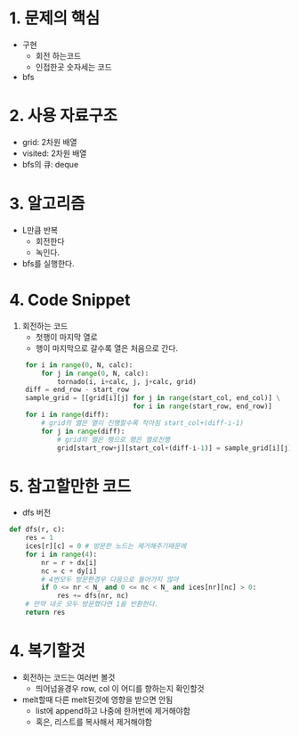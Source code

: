 # **1. 문제의 핵심**
- 구현
    - 회전 하는코드
    - 인접한곳 숫자세는 코드
- bfs
# **2. 사용 자료구조**
- grid: 2차원 배열
- visited: 2차원 배열
- bfs의 큐: deque

# **3. 알고리즘**
- L만큼 반복
    - 회전한다
    - 녹인다.
- bfs를 실행한다.
# **4. Code Snippet**
1. 회전하는 코드
    - 첫행이 마지막 열로
    - 행이 마지막으로 갈수록 열은 처음으로 간다.
```python
    for i in range(0, N, calc):
        for j in range(0, N, calc):
            tornado(i, i+calc, j, j+calc, grid)
    diff = end_row - start_row
    sample_grid = [[grid[i][j] for j in range(start_col, end_col)] \
                               for i in range(start_row, end_row)]
    for i in range(diff):
        # grid의 열은 열이 진행할수록 작아짐 start_col+(diff-i-1)
        for j in range(diff):
            # grid의 열은 행으로 행은 열로진행
            grid[start_row+j][start_col+(diff-i-1)] = sample_grid[i][j]

```

# **5. 참고할만한 코드**
- dfs 버전
```python
def dfs(r, c):
    res = 1
    ices[r][c] = 0 # 방문한 노드는 제거해주기때문에  
    for i in range(4):
        nr = r + dx[i]
        nc = c + dy[i]
        # 4번모두 방문한경우 다음으로 들어가지 않아
        if 0 <= nr < N_ and 0 <= nc < N_ and ices[nr][nc] > 0:
            res += dfs(nr, nc)
    # 만약 네곳 모두 방문했다면 1을 반환한다.
    return res
```
# **4. 복기할것**
- 회전하는 코드는 여러번 볼것
    - 띄어넘을경우 row, col 이 어디를 향하는지 확인할것
- melt할때 다른 melt된것에 영향을 받으면 안됨
    - list에 append하고 나중에 한꺼번에 제거해야함
    - 혹은, 리스트를 복사해서 제거해야함
